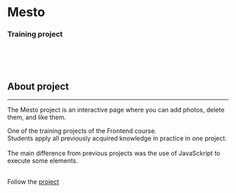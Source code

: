 # Mesto 
### Training project <br>
<br><br><br>



## About project 
---
  The Mesto project is an interactive page where you can add photos, delete them, and like them.
  
  One of the training projects of the Frontend course.<br> Students apply all previously acquired knowledge in practice in one project.<br>  
  The main difference from previous projects was the use of JavaSckript to execute some elements.<br>
  <br>

  Follow the [project](https://github.com/Mr-Markovka/mesto.git)